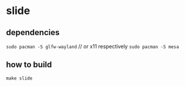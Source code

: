 # slide

## dependencies

`sudo pacman -S glfw-wayland` // or x11 respectively
`sudo pacman -S mesa`

## how to build

`make slide`